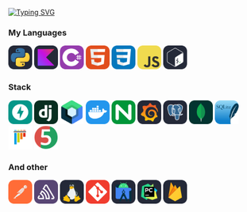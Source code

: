 <a href="https://git.io/typing-svg"><img src="https://readme-typing-svg.demolab.com?font=Fira+Code&weight=500&size=25&duration=3000&pause=1000&center=true&vCenter=true&multiline=true&width=630&height=100&lines=Hi+there%2C+I%60m+Nikita;Backend+%26+Android+Developer" alt="Typing SVG" /></a>

<h3>My Languages</h3>
<div>
    <img src="icons/Python Dark.svg" width="48">
    <img src="icons/Kotlin Dark.svg" width="48">
    <img src="icons/CS Icon.svg" width="48">
    <img src="icons/HTML Icon.svg" width="48">
    <img src="icons/CSS Icon.svg" width="48">
    <img src="icons/JavaScript Icon.svg" width="48">
    <img src="icons/Bash Dark.svg" width="48">

</div>


<h3>Stack</h3>
<div>
    <img src="icons/FastAPI Icon.svg" width="48">
    <img src="icons/Django Icon.svg" width="48">
    <img src="icons/Jetpack Compose Icon.svg" width="48">
    <img src="icons/Docker Icon.svg" width="48">
    <img src="icons/Nginx Icon.svg" width="48">
    <img src="icons/Grafana Dark.svg" width="48">
    <img src="icons/PostgreSQL Dark.svg" width="48">
    <img src="icons/MongoDB Icon.svg" width="48">
    <img src="icons/SQLite Icon.svg" width="48">
    <img src="icons/pytest Icon.svg" width="48"> 
    <img src="icons/JUnit Icon.svg" width="48">

</div>

<h3>And other</h3>
<div>
    <img src="icons/Postman Icon.svg" width="48">
    <img src="icons/Sentry Icon.svg" width="48">
    <img src="icons/Linux Dark.svg" width="48">
    <img src="icons/Git Icon.svg" width="48">
    <img src="icons/Android Studio Dark.svg" width="48">
    <img src="icons/PyCharm Dark.svg" width="48">
    <img src="icons/Firebase Dark.svg" width="48">

</div>
